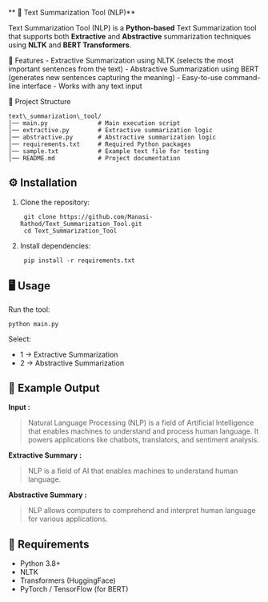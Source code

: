 ** 📝 Text Summarization Tool (NLP)**

Text Summarization Tool (NLP) is a **Python-based** Text Summarization tool that supports both **Extractive** and **Abstractive** summarization techniques using **NLTK** and **BERT Transformers**.
      
🚀 Features
      - Extractive Summarization using NLTK (selects the most important sentences from the text)
      - Abstractive Summarization using BERT (generates new sentences capturing the meaning)
      - Easy-to-use command-line interface
      - Works with any text input

      
📂 Project Structure

    text\_summarization\_tool/
    │── main.py              # Main execution script
    │── extractive.py        # Extractive summarization logic
    │── abstractive.py       # Abstractive summarization logic
    │── requirements.txt     # Required Python packages
    │── sample.txt           # Example text file for testing
    │── README.md            # Project documentation

 

## ⚙ Installation
1. Clone the repository:

        git clone https://github.com/Manasi-Rathod/Text_Summarization_Tool.git
        cd Text_Summarization_Tool

2. Install dependencies:

        pip install -r requirements.txt

## 🖥 Usage

Run the tool:

    python main.py

Select:

* 1 → Extractive Summarization
* 2 → Abstractive Summarization

## 📌 Example Output

**Input :**

> Natural Language Processing (NLP) is a field of Artificial Intelligence that enables machines to understand and process human language. It powers applications like chatbots, translators, and sentiment analysis.

**Extractive Summary :**

> NLP is a field of AI that enables machines to understand human language.

**Abstractive Summary :**

> NLP allows computers to comprehend and interpret human language for various applications.

## 📜 Requirements

* Python 3.8+
* NLTK
* Transformers (HuggingFace)
* PyTorch / TensorFlow (for BERT)
